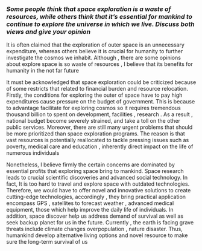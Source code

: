 ### _**Some people think that space exploration is a waste of resources, while others think that it’s essential for mankind to continue to explore the universe in which we live. Discuss both views and give your opinion**_


It is often claimed that the exploration of outer space is an unnecessary expenditure, whereas others believe it is crucial for humanity to further investigate the cosmos we inhabit. Although , there are some opinions about explore space is so waste of resources , I believe that its benefits for humanity in the not far future

It must be acknowledged that space exploration could be criticized  because of some restricts that related to financial burden and resource relocation. Firstly, the conditions for exploring the outer of space have to pay high expenditures cause pressure on the budget of government. This is because to advantage facilitate for exploring cosmos so it requires tremendous thousand billion to spent on development, facilities , research . As a result , national budget become severely strained, and take a toll on the other public services. Moreover, there are still many urgent problems that should be more prioritized than space exploration programs. The reason is that vast resources is potentially reallocated to tackle pressing issues such as poverty, medical care and education , inherently direct impact on the life of numerous individuals

Nonetheless, I believe firmly the certain concerns are dominated by essential profits that exploring space bring to mankind. Space research leads to crucial scientific discoveries and advanced social technology. In fact, It is too hard to travel and explore space with outdated technologies. Therefore, we would have to offer novel and innovative solutions to create cutting-edge technologies, accordingly , they bring practical application encompass GPS , satellites to forecast weather , advanced medical equipment,  those which help improve the daily life of individuals. In addition, space discover help us address demand of survival as well as seek backup planet for us in the future. Currently , the earth is facing grave threats include climate changes overpopulation , nature disaster. Thus, humankind develop alternative living options and novel resource to make sure the long-term survival of us 

